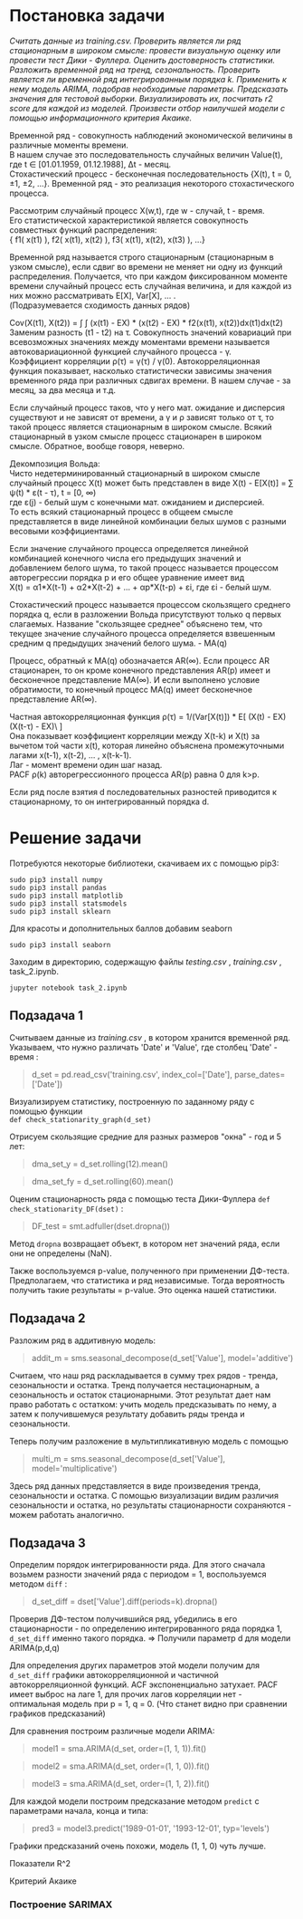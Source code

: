 # Постановка задачи

*Считать данные из training.csv. Проверить является ли ряд стационарным в широком смысле: провести визуальную оценку или провести тест Дики - Фуллера. Оценить достоверность статистики.  
Разложить временной ряд на тренд, сезональность. Проверить является ли временной ряд интегрированным порядка k. Применить к нему модель ARIMA, подобрав необходимые параметры. Предсказать значения для тестовой выборки. Визуализировать их, посчитать r2 score для каждой из моделей. Произвести отбор наилучшей модели с помощью информационного критерия Акаике.*

Временной ряд - совокупность наблюдений экономической величины в различные моменты времени.  
В нашем случае это последовательность случайных величин Value(t), где t ∈ [01.01.1959, 01.12.1988], Δt - месяц.  
Стохастический процесс - бесконечная последовательность {X(t), t = 0, ±1, ±2, ...}. 
Временной ряд - это реализация некоторого стохастического процесса.

Рассмотрим случайный процесс X(w,t), где w - случай, t - время.  
Его статистической характеристикой является совокупность совместных функций распределения:  
{ f1( x(t1) ), f2( x(t1), x(t2) ), f3( x(t1), x(t2), x(t3) ), ...}  

Временной ряд называется строго стационарным (стационарным в узком смысле), если сдвиг во времени не меняет 
ни одну из функций распределения. Получается, что при каждом фиксированном моменте времени случайный процесс есть
случайная величина, и для каждой из них можно рассматривать E[X], Var[X], ... .  
(Подразумевается сходимость данных рядов)

Cov(X(t1), X(t2)) =  ∫ ∫ (x(t1) - EX) \* (x(t2) - EX) \* f2(x(t1), x(t2))dx(t1)dx(t2)  
Заменим разность (t1 - t2) на  τ. Совокупность значений ковариаций при всевозможных значениях между моментами 
времени называется автоковариационной функцией случайного процесса -  γ.  
Коэффициент корреляции ρ(τ) =  γ(τ) /  γ(0). Автокорреляционная функция показывает,
насколько статистически зависимы значения временного ряда при различных сдвигах времени.
В нашем случае - за месяц, за два месяца и т.д.

Если случайный процесс таков, что у него мат. ожидание и дисперсия существуют и не зависят от времени, а γ и ρ зависят только от τ, то такой процесс является стационарным в широком смысле. Всякий стационарный в узком
смысле процесс стационарен в широком смысле. Обратное, вообще говоря, неверно.

Декомпозиция Вольда:  
Чисто недетерминированный стационарный в широком смысле случайный процесс X(t) может быть представлен  в виде
X(t) - E\[X(t)\] = ∑ ψ(t) \* ε(t - τ), t = \[0, ∞)  
где ε(j) - белый шум с конечными мат. ожиданием и дисперсией.  
То есть всякий стационарный процесс в общеем смысле представляется в виде линейной комбинации белых шумов
с разными весовыми коэффициентами.

Если значение случайного процесса определяется линейной комбинацией конечного числа его предыдущих значений и добавлением белого шума, то такой процесс называется процессом авторегрессии порядка p и его общее уравнение имеет вид  
X(t) = α1\*X(t-1) + α2\*X(t-2) + ... + αp\*X(t-p) + εi, где εi - белый шум.

Стохастический процесс называется процессом скользящего среднего порядка q, если в разложении Вольда
присутствуют только q первых слагаемых. Название "скользящее среднее" объяснено тем, что текущее значение случайного процесса определяется взвешенным средним q предыдущих значений белого шума. - MA(q)

Процесс, обратный к MA(q) обозначается AR(∞). Если процесс AR стационарен, то он кроме конечного представления AR(p) имеет и бесконечное представление MA(∞). И если выполнено условие обратимости, то конечный процесс MA(q) имеет бесконечное представление AR(∞).

Частная автокорреляционная функция ρ(τ) = 1/(Var\[X(t)\])  \*  E\[ (X(t) - EX)(X(t-τ) - EX)\ ]  
Она показывает коэффициент корреляции между X(t-k) и X(t) за вычетом той части x(t), которая линейно объяснена промежуточными лагами x(t-1), x(t-2), ... , x(t-k-1).  
Лаг - момент времени один шаг назад.  
PACF ρ(k) авторегрессионного процeсса AR(p) равна 0 для k>p.

Если ряд после взятия d последовательных разностей приводится к стационарному, то он интегрированный порядка d.


# Решение задачи

Потребуются некоторые библиотеки, скачиваем их с помощью pip3:

    sudo pip3 install numpy
    sudo pip3 install pandas
    sudo pip3 install matplotlib
    sudo pip3 install statsmodels
    sudo pip3 install sklearn
  
Для красоты и дополнительных баллов добавим seaborn
 
    sudo pip3 install seaborn
    
Заходим в директорию, содержащую файлы *testing.csv* , *training.csv* , task_2.ipynb.

    jupyter notebook task_2.ipynb

## Подзадача 1 

Считываем данные из *training.csv* , в котором хранится временной ряд. Указываем, что нужно различать 'Date' и 'Value', 
где столбец 'Date' - время :

> d_set = pd.read_csv('training.csv', index_col=['Date'], parse_dates=['Date'])

Визуализируем статистику, построенную по заданному ряду с помощью функции  
`def check_stationarity_graph(d_set)`

Отрисуем скользящие средние для разных размеров "окна" - год и 5 лет:

> dma_set_y = d_set.rolling(12).mean()

> dma_set_fy = d_set.rolling(60).mean()

Оценим стационарность ряда с помощью теста Дики-Фуллера `def check_stationarity_DF(dset)` :

> DF_test = smt.adfuller(dset.dropna())

Метод `dropna` возвращает объект, в котором нет значений ряда, если они не определены (NaN).

Также воспользуемся p-value, полученного при применении ДФ-теста. Предполагаем, что статистика и ряд независимые.
Тогда вероятность получить такие результаты = p-value. Это оценка нашей статистики.

## Подзадача 2

Разложим ряд в аддитивную модель:
> addit_m = sms.seasonal_decompose(d_set['Value'], model='additive')

Считаем, что наш ряд раскладывается в сумму трех рядов - тренда, сезональности и остатка.
Тренд получается нестационарным, а сезональность и остаток стационарными. 
Этот результат дает нам право работать с остатком: учить модель предсказывать по нему, а затем к получившемуся результату 
добавить ряды тренда и сезональности.

Теперь получим разложение в мультипликативную модель с помощью
> multi_m = sms.seasonal_decompose(d_set['Value'], model='multiplicative')

Здесь ряд данных представляется в виде произведения тренда, сезональности и остатка.
С помощью визуализации видим различия сезональности и остатка, 
но результаты стационарности сохраняются - можем работать аналогично.

## Подзадача 3

Определим порядок интегрированности ряда. Для этого сначала возьмем разности значений ряда с периодом = 1,
воспользуемся методом `diff` :
> d_set_diff = dset['Value'].diff(periods=k).dropna()

Проверив ДФ-тестом получившийся ряд, убедились в его стационарности  - по определению интегрированного ряда порядка 1, 
`d_set_diff` именно такого порядка. => Получили параметр d для модели ARIMA(p,d,q)

Для определения других параметров этой модели получим для `d_set_diff` графики автокорреляционной и частичной
автокорреляционной функций.
ACF экспоненциально затухает. PACF имеет выброс на лаге 1, для прочих лагов корреляции нет - оптимальная модель при 
p = 1, q = 0. (Что станет видно при сравнении графиков предсказаний)

Для сравнения построим различные модели ARIMA:

> model1 = sma.ARIMA(d_set, order=(1, 1, 1)).fit()

> model2 = sma.ARIMA(d_set, order=(1, 1, 0)).fit()

> model3 = sma.ARIMA(d_set, order=(1, 1, 2)).fit()

Для каждой модели построим предсказание методом `predict` с параметрами начала, конца и типа:

> pred3 = model3.predict('1989-01-01', '1993-12-01', typ='levels')

Графики предсказаний очень похожи, модель (1, 1, 0) чуть лучше.  


Показатели R^2  


Критерий Акаике


### Построение SARIMAX
